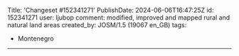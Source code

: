 Title: 'Changeset #152341271'
PublishDate: 2024-06-06T16:47:25Z
id: 152341271
user: ljubop
comment: modified, improved and mapped rural and natural land areas
created_by: JOSM/1.5 (19067 en_GB)
tags:
- Montenegro

---
